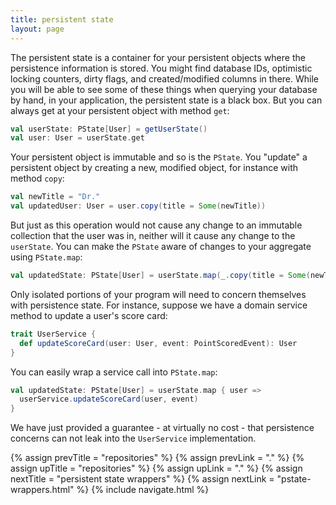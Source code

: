 ```yaml
---
title: persistent state
layout: page
---
```


The persistent state is a container for your persistent objects where
the persistence information is stored. You might find database IDs,
optimistic locking counters, dirty flags, and created/modified columns
in there. While you will be able to see some of these things when
querying your database by hand, in your application, the persistent
state is a black box. But you can always get at your persistent object
with method `get`:

```scala
val userState: PState[User] = getUserState()
val user: User = userState.get
```

Your persistent object is immutable and so is the `PState`. You
"update" a persistent object by creating a new, modified object, for
instance with method `copy`:

```scala
val newTitle = "Dr."
val updatedUser: User = user.copy(title = Some(newTitle))
```

But just as this operation would not cause any change to an immutable
collection that the user was in, neither will it cause any change to
the `userState`. You can make the `PState` aware of changes to your
aggregate using `PState.map`:

```scala
val updatedState: PState[User] = userState.map(_.copy(title = Some(newTitle)))
```

Only isolated portions of your program will need to concern themselves
with persistence state. For instance, suppose we have a domain service
method to update a user's score card:

```scala
trait UserService {
  def updateScoreCard(user: User, event: PointScoredEvent): User
}
```

You can easily wrap a service call into `PState.map`:

```scala
val updatedState: PState[User] = userState.map { user =>
  userService.updateScoreCard(user, event)
}
```

We have just provided a guarantee - at virtually no cost - that
persistence concerns can not leak into the `UserService`
implementation.

{% assign prevTitle = "repositories" %}
{% assign prevLink  = "." %}
{% assign upTitle   = "repositories" %}
{% assign upLink    = "." %}
{% assign nextTitle = "persistent state wrappers" %}
{% assign nextLink  = "pstate-wrappers.html" %}
{% include navigate.html %}
